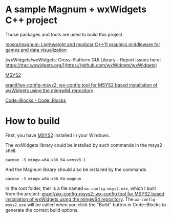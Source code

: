 # A sample Magnum + wxWidgets C++ project

Those packages and tools are used to build this project.

[mosra/magnum: Lightweight and modular C++11 graphics middleware for games and data visualization](https://github.com/mosra/magnum)

[wxWidgets/wxWidgets: Cross-Platform GUI Library - Report issues here: https://trac.wxwidgets.org/](https://github.com/wxWidgets/wxWidgets)

[MSYS2](https://www.msys2.org/)

[eranif/wx-config-msys2: wx-config tool for MSYS2 based installation of wxWidgets using the mingw64 repository](https://github.com/eranif/wx-config-msys2)

[Code::Blocks - Code::Blocks](https://www.codeblocks.org/)

# How to build

First, you have [MSYS2](https://www.msys2.org/) installed in your Windows.

The wxWidgets library could be installed by such commands in the msys2 shell.

~~~~
pacman -S mingw-w64-x86_64-wxmsw3.1
~~~~

And the Magnum library should also be installed by the commands

~~~~
pacman -S mingw-w64-x86_64-magnum
~~~~

In the root folder, ther is a file named `wx-config-msys2.exe`, which I built from the project: [eranif/wx-config-msys2: wx-config tool for MSYS2 based installation of wxWidgets using the mingw64 repository](https://github.com/eranif/wx-config-msys2). The `wx-config-msys2.exe` will be called when you click the "Build" button in Code::Blocks to generate the correct build options.





